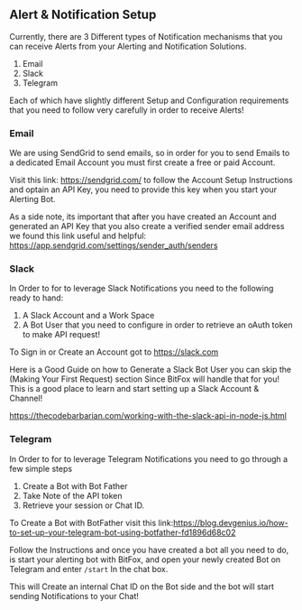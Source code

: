 ## Alert & Notification Setup

Currently, there are 3 Different types of Notification mechanisms that you can receive Alerts from your Alerting and Notification Solutions.

1. Email
2. Slack
3. Telegram

Each of which have slightly different Setup and Configuration requirements that you need to follow very carefully in order to receive Alerts!

### Email

We are using SendGrid to send emails, so in order for you to send Emails to a dedicated Email Account you must first create a free or paid Account.

Visit this link: https://sendgrid.com/ to follow the Account Setup Instructions and optain an API Key,
you need to provide this key when you start your Alerting Bot.

As a side note, its important that after you have created an Account and generated an API Key that you also create a verified sender email address we found
this link useful and helpful: https://app.sendgrid.com/settings/sender_auth/senders

### Slack

In Order to for to leverage Slack Notifications you need to the following ready to hand:

1. A Slack Account and a Work Space
2. A Bot User that you need to configure in order to retrieve an oAuth token to make API request!

To Sign in or Create an Account got to https://slack.com

Here is a Good Guide on how to Generate a Slack Bot User you can skip the (Making Your First Request) section
Since BitFox will handle that for you!
This is a good place to learn and start setting up a Slack Account & Channel!

https://thecodebarbarian.com/working-with-the-slack-api-in-node-js.html

### Telegram
In Order to for to leverage Telegram Notifications you need to go through a few simple steps

1. Create a Bot with Bot Father
2. Take Note of the API token
3. Retrieve your session or Chat ID.

To Create a Bot with BotFather visit this link:https://blog.devgenius.io/how-to-set-up-your-telegram-bot-using-botfather-fd1896d68c02

Follow the Instructions and once you have created a bot all you need to do, is start your alerting bot with BitFox,
and open your newly created Bot on Telegram and enter ``/start`` In the chat box.

This will Create an internal Chat ID on the Bot side and the bot will start sending Notifications to your Chat!
